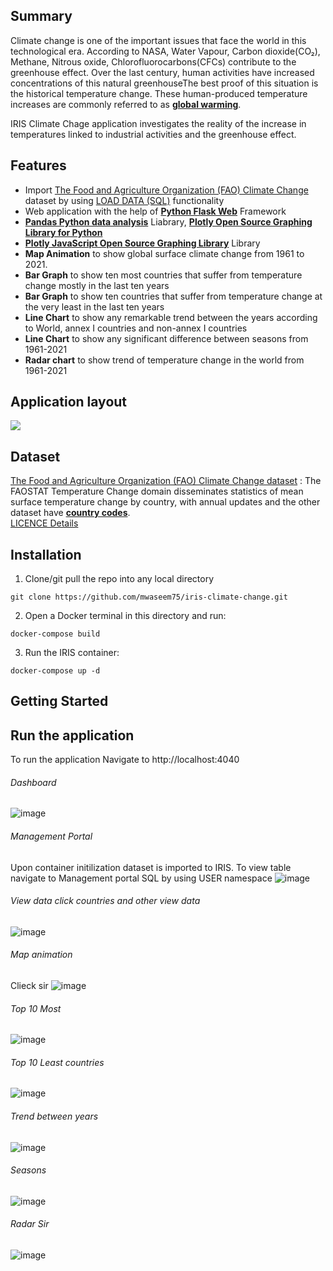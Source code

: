 ## Summary
Climate change is one of the important issues that face the world in this technological era. According to NASA, Water Vapour, Carbon dioxide(CO₂), Methane, Nitrous oxide, Chlorofluorocarbons(CFCs) contribute to the greenhouse effect. Over the last century, human activities have increased concentrations of this natural greenhouseThe best proof of this situation is the historical temperature change. These human-produced temperature increases are commonly referred to as [**global warming**](https://climate.nasa.gov/resources/global-warming-vs-climate-change/).

IRIS Climate Chage application investigates the reality of the increase in temperatures linked to industrial activities and the greenhouse effect. 

## Features
* Import [The Food and Agriculture Organization (FAO) Climate Change](https://www.fao.org/faostat/en/#data/ET) dataset by using [LOAD DATA (SQL)](https://irisdocs.intersystems.com/iris20212/csp/docbook/DocBook.UI.Page.cls?KEY=RSQL_loaddata) functionality
* Web application with the help of [**Python Flask Web**](https://flask.palletsprojects.com/) Framework 
* [**Pandas Python data analysis**](https://pandas.pydata.org/) Liabrary, [**Plotly Open Source Graphing Library for Python**](https://plotly.com/python/)
* [**Plotly JavaScript Open Source Graphing Library**](https://plotly.com/javascript/) Library
* **Map Animation** to show global surface climate change from 1961 to 2021.
* **Bar Graph** to show ten most countries that suffer from temperature change mostly in the last ten years
* **Bar Graph** to show ten countries that suffer from temperature change at the very least in the last ten years
* **Line Chart** to show any remarkable trend between the years according to World, annex I countries and non-annex I countries
* **Line Chart** to show any significant difference between seasons from 1961-2021
* **Radar chart** to show trend of temperature change in the world from 1961-2021

## Application layout
![](https://github.com/mwaseem75/iris-climate-change/blob/main/IRIS_ClimateChange.gif)

## Dataset
[The Food and Agriculture Organization (FAO) Climate Change dataset](https://www.fao.org/faostat/en/#data/ET) : The FAOSTAT Temperature Change domain disseminates statistics of mean surface temperature change by country, with annual updates and the other dataset have [**country codes**](https://www.fao.org/faostat/en/#definitions).  
[LICENCE Details](https://www.fao.org/contact-us/terms/db-terms-of-use/en/)

## Installation
1. Clone/git pull the repo into any local directory

```
git clone https://github.com/mwaseem75/iris-climate-change.git
```

2. Open a Docker terminal in this directory and run:

```
docker-compose build
```

3. Run the IRIS container:

```
docker-compose up -d 
```
## Getting Started 
## Run the application
To run the application Navigate to http://localhost:4040 
###### Dashboard
![image](https://user-images.githubusercontent.com/18219467/178123487-98b20148-4888-46b6-bfbb-0717b22525b4.png)
 
###### Management Portal
Upon container initilization dataset is imported to IRIS. To view table navigate to Management portal SQL by using USER namespace
![image](https://user-images.githubusercontent.com/18219467/177931814-6a6ef4cf-ddce-442c-ab7a-d34c0a3609af.png)

###### View data click countries and other view data
![image](https://user-images.githubusercontent.com/18219467/177930218-f646aa94-0ad3-43a2-9b01-6a5d930fc810.png)
###### Map animation 
Clieck sir
![image](https://user-images.githubusercontent.com/18219467/177930483-afbc9660-c58d-4776-a84d-4a988445345a.png)
###### Top 10 Most
![image](https://user-images.githubusercontent.com/18219467/177930671-b461aa70-1440-4ae7-849d-e4ea9d7e20dc.png)
###### Top 10 Least countries
![image](https://user-images.githubusercontent.com/18219467/177930872-ccfebf05-f9fc-4627-a5be-1778e00f4af9.png)
###### Trend between years
![image](https://user-images.githubusercontent.com/18219467/177931087-719c8296-fba6-4819-9ceb-7c7e3dec4825.png)
###### Seasons
![image](https://user-images.githubusercontent.com/18219467/177931222-7c682568-96bf-4c5b-9964-17cdb4a97bc9.png)
###### Radar Sir
![image](https://user-images.githubusercontent.com/18219467/177931438-dc30a289-aa0b-4dcd-a59f-a47749d2b3f4.png)








